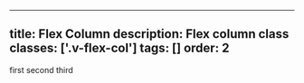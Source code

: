 <!--
 *              Copyright (c) 2025 Visa, Inc.
 *
 * Licensed under the Apache License, Version 2.0 (the "License");
 * you may not use this file except in compliance with the License.
 * You may obtain a copy of the License at
 *
 *         http://www.apache.org/licenses/LICENSE-2.0
 *
 * Unless required by applicable law or agreed to in writing, software
 * distributed under the License is distributed on an "AS IS" BASIS,
 * WITHOUT WARRANTIES OR CONDITIONS OF ANY KIND, either express or implied.
 * See the License for the specific language governing permissions and
 * limitations under the License.
 *
 -->
---
title: Flex Column
description: Flex column class 
classes: ['.v-flex-col']
tags: []
order: 2
---

<div class="v-flex v-flex-col v-gap-4">
  <span>
    first
  </span>
  <span>
    second
  </span>
  <span>
    third
  </span>
</div>
